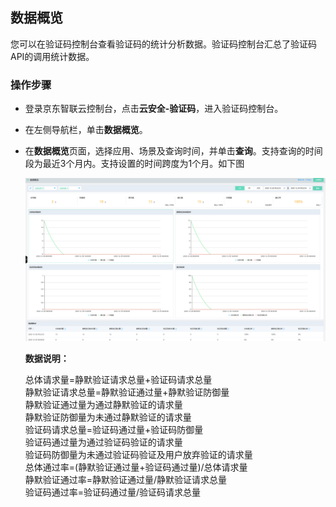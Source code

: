 ## 数据概览

您可以在验证码控制台查看验证码的统计分析数据。验证码控制台汇总了验证码API的调用统计数据。

### 操作步骤

- 登录京东智联云控制台，点击**云安全-验证码**，进入验证码控制台。

- 在左侧导航栏，单击**数据概览**。

- 在**数据概览**页面，选择应用、场景及查询时间，并单击**查询**。支持查询的时间段为最近3个月内。支持设置的时间跨度为1个月。如下图

   ![image](../../../../image/Captcha/overview.png)

   **数据说明：**

   总体请求量=静默验证请求总量+验证码请求总量<br>
   静默验证请求总量=静默验证通过量+静默验证防御量<br>
   静默验证通过量为通过静默验证的请求量<br>
   静默验证防御量为未通过静默验证的请求量<br>
   验证码请求总量=验证码通过量+验证码防御量<br>
   验证码通过量为通过验证码验证的请求量<br>
   验证码防御量为未通过验证码验证及用户放弃验证的请求量<br>
   总体通过率=(静默验证通过量+验证码通过量)/总体请求量<br>
   静默验证通过率=静默验证通过量/静默验证请求总量<br>
   验证码通过率=验证码通过量/验证码请求总量<br>


